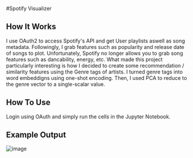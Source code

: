 #Spotify Visualizer

## How It Works
I use OAuth2 to access Spotify's API and get User playlists aswell as song metadata.
Followingly, I grab features such as popularity and release date of songs to plot. 
Unfortunately, Spotify no longer allows you to grab song features such as dancability, energy, etc. 
What made this project particularly interesting is how I decided to create some recommendation / similarity features using the Genre tags of artists. 
I turned genre tags into word embeddigns using one-shot encoding. Then, I used PCA to reduce to the genre vector to a single-scalar value.

## How To Use
Login using OAuth and simply run the cells in the Jupyter Notebook.


## Example Output
![image](https://github.com/user-attachments/assets/0cc33782-06eb-42de-a7cf-878a02ce7453)
